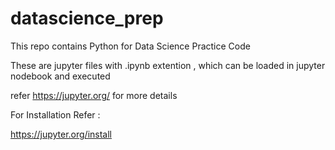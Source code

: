 # datascience_prep

This repo contains Python for Data Science Practice Code

These are jupyter files with .ipynb extention , which can be loaded in jupyter nodebook and executed

refer https://jupyter.org/ for more details

For Installation Refer :

https://jupyter.org/install
